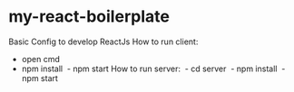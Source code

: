 # my-react-boilerplate
Basic Config to develop ReactJs
How to run client:
  - open cmd
  - npm install
  - npm start
How to run server:
  - cd server
  - npm install
  - npm start
